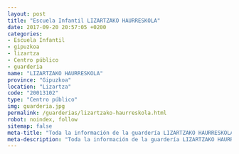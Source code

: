 ```yaml
---
layout: post
title: "Escuela Infantil LIZARTZAKO HAURRESKOLA"
date: 2017-09-20 20:57:05 +0200
categories:
- Escuela Infantil
- gipuzkoa
- lizartza
- Centro público
- guarderia
name: "LIZARTZAKO HAURRESKOLA"
province: "Gipuzkoa"
location: "Lizartza"
code: "20013102"
type: "Centro público"
img: guarderia.jpg
permalink: /guarderias/lizartzako-haurreskola.html
robot: noindex, follow
sitemap: false
meta-title: "Toda la información de la guardería LIZARTZAKO HAURRESKOLA"
meta-description: "Toda la información de la guardería LIZARTZAKO HAURRESKOLA"
---
```

